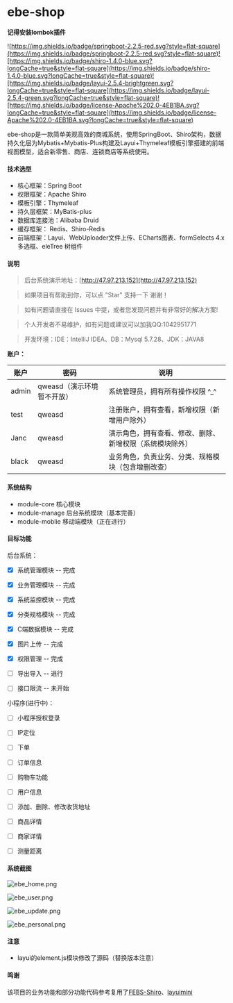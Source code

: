 # ebe-shop

**记得安装lombok插件**

![https://img.shields.io/badge/springboot-2.2.5-red.svg?style=flat-square](https://img.shields.io/badge/springboot-2.2.5-red.svg?style=flat-square)![https://img.shields.io/badge/shiro-1.4.0-blue.svg?longCache=true&style=flat-square](https://img.shields.io/badge/shiro-1.4.0-blue.svg?longCache=true&style=flat-square)![https://img.shields.io/badge/layui-2.5.4-brightgreen.svg?longCache=true&style=flat-square](https://img.shields.io/badge/layui-2.5.4-green.svg?longCache=true&style=flat-square)![https://img.shields.io/badge/license-Apache%202.0-4EB1BA.svg?longCache=true&style=flat-square](https://img.shields.io/badge/license-Apache%202.0-4EB1BA.svg?longCache=true&style=flat-square)

ebe-shop是一款简单美观高效的商城系统，使用SpringBoot、Shiro架构，数据持久化层为Mybatis+Mybatis-Plus构建及Layui+Thymeleaf模板引擎搭建的前端视图模型，适合新零售、商店、连锁商店等系统使用。

####  技术选型

- 核心框架：Spring Boot
- 权限框架：Apache Shiro
- 模板引擎：Thymeleaf
- 持久层框架：MyBatis-plus
- 数据库连接池：Alibaba Druid
- 缓存框架： Redis、Shiro-Redis
- 前端框架：Layui、WebUploader文件上传、ECharts图表、formSelects 4.x 多选框、eleTree 树组件

#### 说明

> 后台系统演示地址：[http://47.97.213.152](http://47.97.213.152)

> 如果项目有帮助到你，可以点 "Star" 支持一下 谢谢！

> 如有问题请直接在 Issues 中提，或者您发现问题并有非常好的解决方案!

> 个人开发者不易维护，如有问题或建议可以加我QQ:1042951771

> 开发环境：IDE：IntelliJ IDEA、DB：Mysql 5.7.28、JDK：JAVA8

**账户：**

| 账户  | 密码                       | 说明                                                     |
| ----- | -------------------------- | -------------------------------------------------------- |
| admin | qweasd（演示环境暂不开放） | 系统管理员，拥有所有操作权限 ^_^                         |
| test  | qweasd                     | 注册账户，拥有查看，新增权限（新增用户除外）             |
| Janc  | qweasd                     | 演示角色，拥有查看、修改、删除、新增权限（系统模块除外） |
| black | qweasd                     | 业务角色，负责业务、分类、规格模块（包含增删改查）       |

#### 系统结构

- module-core 核心模块
- module-manage 后台系统模块（基本完善）
- module-moblie 移动端模块（正在进行）

#### 目标功能

后台系统：

- [x] 系统管理模块  --  完成
- [x] 业务管理模块  --  完成

- [x] 系统监控模块  --  完成
- [x] 分类规格模块  --  完成
- [x] C端数据模块  --  完成
- [x] 图片上传 --  完成
- [x] 权限管理 --  完成
- [ ] 导出导入 --  进行
- [ ] 接口限流  --  未开始

小程序(进行中)：

- [ ] 小程序授权登录

- [ ] IP定位
- [ ] 下单 
- [ ] 订单信息 
- [ ] 购物车功能
- [ ]  用户信息
- [ ] 添加、删除、修改收货地址
- [ ] 商品详情 
- [ ] 商家详情 
- [ ] 测量距离

#### 系统截图

![ebe_home.png](https://github.com/tysxquan/ebe-shop/blob/master/screenshots/ebe_home.png)

![ebe_user.png](https://github.com/tysxquan/ebe-shop/blob/master/screenshots/ebe_user.png)

![ebe_update.png](https://github.com/tysxquan/ebe-shop/blob/master/screenshots/ebe_update.png)

![ebe_personal.png](https://github.com/tysxquan/ebe-shop/blob/master/screenshots/ebe_personal.png)

#### 

#### 注意

- layui的element.js模块修改了源码（替换版本注意）

#### 鸣谢

该项目的业务功能和部分功能代码参考复用了[FEBS-Shiro](https://github.com/wuyouzhuguli/FEBS-Shiro)、[layuimini](https://github.com/zhongshaofa/layuimini)

